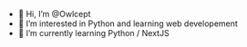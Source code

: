 - 👋 Hi, I’m @Owlcept
- 👀 I’m interested in Python and learning web developement
- 🌱 I’m currently learning Python / NextJS

<!---
Owlcept/Owlcept is a ✨ special ✨ repository because its `README.md` (this file) appears on your GitHub profile.
You can click the Preview link to take a look at your changes.
--->
